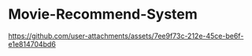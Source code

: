 # Movie-Recommend-System

https://github.com/user-attachments/assets/7ee9f73c-212e-45ce-be6f-e1e814704bd6


